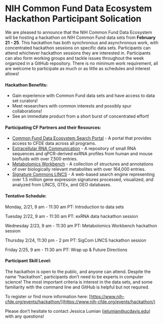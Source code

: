 # NIH Common Fund Data Ecosystem Hackathon Participant Solication

We are pleased to announce that the NIH Common Fund Data Ecosystem will be hosting a hackathon on NIH Common Fund data sets from **February 21 - 25**. This hackathon has both synchronous and asynchronous work, with concentrated hackathon sessions on specific data sets. Participants can attend whichever hackathon sessions they are interested in. Participants can also form working groups and tackle issues throughout the week organized in a GitHub repository. There is no minimum work requirement, all are welcome to participate as much or as little as schedules and interest allows!

#### Hackathon Benefits:

- Gain experience with Common Fund data sets and have access to data set curators!
- Meet researchers with common interests and  possibly spur collaborations!
- See an immediate product from a short burst of concentrated effort!

#### Participating CF Partners and their Resources:

- [Common Fund Data Ecosystem Search Portal](https://app.nih-cfde.org/) - A portal that provides access to CFDE data across all programs.
- [Extracellular RNA Communication](https://exrna-atlas.org/) - A repository of small RNA sequences and qPCR-derived exRNA profiles from human and mouse biofluids with over 7,500 entries.
- [Metabolomics Workbench](https://www.metabolomicsworkbench.org/) - A collection of structures and annotations of over biologically relevant metabolites with over 164,000 entries. 		
- [Signature Commons LINCS](https://maayanlab.cloud/sigcom-lincs/#/SignatureSearch/UpDown) - A web-based search engine representing over 1.5 million gene expression signatures processed, visualized, and analyzed from LINCS, GTEx, and GEO databases.

#### Tentative Schedule:

Monday, 2/21, 9 am - 11:30 am PT: Introduction to data sets

Tuesday 2/22, 9 am - 11:30 am PT: exRNA data hackathon session

Wednesday 2/23, 9 am - 11:30 am PT: Metabolomics Workbench hackathon session

Thursday 2/24, 11:30 pm - 2 pm PT: SigCom LINCS hackathon session

Friday 2/25, 9 am - 11:30 am PT: Wrap up & Future Directions

#### Participant Skill Level:

The hackathon is open to the public, and anyone can attend. Despite the name “hackathon”, participants don’t need to be experts in computer science! The most important criteria is interest in the data sets, and some familiarity with the command line and GitHub is helpful but not required.

To register or find more information here: [https://www.nih-cfde.org/events/hackathon/](https://www.nih-cfde.org/events/hackathon/)

Please don’t hesitate to contact Jessica Lumian (jelumian@ucdavis.edu) with any questions!
